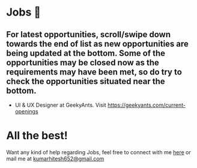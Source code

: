# Jobs :briefcase:

## For latest opportunities, scroll/swipe down towards the end of list as new opportunities are being updated at the bottom. Some of the opportunities may be closed now as the requirements may have been met, so do try to check the opportunities situated near the bottom.

- UI & UX Designer at GeekyAnts. Visit https://geekyants.com/current-openings

# All the best!

Want any kind of help regarding Jobs, feel free to connect with me [here]() or mail me at kumarhitesh652@gmail.com
